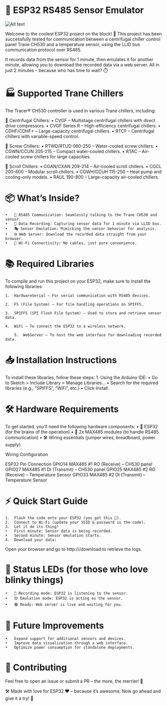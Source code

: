 # 🚀 ESP32 RS485 Sensor Emulator

![Alt text](https://github.com/Superbrida/TRANE_CH530_Emulator/blob/main/Multimedia/IMG_8722%203.JPG)

Welcome to the coolest ESP32 project on the block! 🎉
This project has been successfully tested for communication between a centrifugal chiller control panel Trane CH530 and a temperature sensor, using the LLID bus communication protocol over RS485.

It records data from the sensor for 1 minute, then emulates it for another minute, allowing you to download the recorded data via a web server. All in just 2 minutes – because who has time to wait? ⏱️

# 🏭 Supported Trane Chillers

The Tracer® CH530 controller is used in various Trane chillers, including:

📌 Centrifugal Chillers:
	•	CVGF – Multistage centrifugal chillers with direct drive compressors.
	•	CVGF Series R – High-efficiency centrifugal chillers.
	•	CDHF/CDHF+ – Large-capacity centrifugal chillers.
	•	RTCF – Centrifugal chillers with variable-speed control.

📌 Screw Chillers:
	•	RTWD/RTUD 060-250 – Water-cooled screw chillers.
	•	CGWN/CCUN 205-215 – Compact water-cooled chillers.
	•	RTAC – Air-cooled screw chillers for large capacities.

📌 Scroll Chillers:
	•	CGAN/CXAN 209-214 – Air-cooled scroll chillers.
	•	CGCL 200-600 – Modular scroll chillers.
	•	CGWH/CCUH 115-250 – Heat pump and cooling-only models.
	•	RAUL 190-800 – Large-capacity air-cooled chillers.

# 📦 What’s Inside?
	•	📡 RS485 Communication: Seamlessly talking to the Trane CH530 and sensor.
	•	💾 Data Recording: Capturing sensor data for 1 minute via LLID bus.
	•	🎭 Sensor Emulation: Mimicking the sensor behavior for analysis.
	•	🌐 Web Server: Download the recorded data straight from your browser.
	•	📶 Wi-Fi Connectivity: No cables, just pure convenience.

# 📚 Required Libraries

To compile and run this project on your ESP32, make sure to install the following libraries:

	1.	HardwareSerial – For serial communication with RS485 devices.
 
 	2.	FS (File System) – For file handling operations on SPIFFS.
  
  	3.	SPIFFS (SPI Flash File System) – Used to store and retrieve sensor data.
   
   	4.	WiFi – To connect the ESP32 to a wireless network.
    
    	5.	WebServer – To host the web interface for downloading recorded data.
     

# 📥 Installation Instructions

To install these libraries, follow these steps:
	1.	Using the Arduino IDE:
	•	Go to Sketch > Include Library > Manage Libraries...
	•	Search for the required libraries (e.g., “SPIFFS”, “WiFi”, etc.)
	•	Click Install.

 
# 🛠️ Hardware Requirements

To get started, you’ll need the following hardware components:
	•	🧠 ESP32 (for the brains of the operation)
	•	🔌 2x MAX485 modules (to handle RS485 communication)
	•	🛠️ Wiring essentials (jumper wires, breadboard, power supply)

Wiring Configuration

ESP32 Pin	Connection
GPIO14	MAX485 #1 RO (Receive) – CH530 panel
GPIO27	MAX485 #1 DI (Transmit) – CH530 panel
GPIO25	MAX485 #2 RO (Receive) – Temperature Sensor
GPIO33	MAX485 #2 DI (Transmit) – Temperature Sensor

# ⚡ Quick Start Guide
	1.	Flash the code onto your ESP32 (you got this 💪).
	2.	Connect to Wi-Fi (update your SSID & password in the code).
	3.	Let it do its thing!
	•	First minute: Sensor data is being recorded.
	•	Second minute: Sensor emulation starts.
	4.	Download your data:
Open your browser and go to http://<ESP32-IP>/download to retrieve the logs.

# 🚦 Status LEDs (for those who love blinky things)
	•	🔴 Recording mode: ESP32 is listening to the sensor.
	•	🟡 Emulation mode: ESP32 is acting as the sensor.
	•	🟢 Ready: Web server is live and waiting for you.

# 🚀 Future Improvements
	•	Expand support for additional sensors and devices.
	•	Improve data visualization through a web interface.
	•	Optimize power consumption for standalone deployments.

# 🙌 Contributing

Feel free to open an issue or submit a PR – the more, the merrier! 🎉

🛠️ Made with love for ESP32 ❤️ – because it’s awesome.
Now go ahead and give it a try! 🚀
